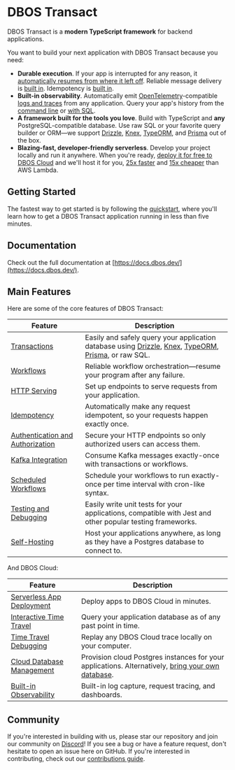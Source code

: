 # DBOS Transact

DBOS Transact is a **modern TypeScript framework** for backend applications.

You want to build your next application with DBOS Transact because you need:

- **Durable execution**.  If your app is interrupted for any reason, it [automatically resumes from where it left off](https://docs.dbos.dev/typescript/tutorials/workflow-tutorial).  Reliable message delivery is [built in](https://docs.dbos.dev/typescript/tutorials/workflow-communication-tutorial). Idempotency is [built in](https://docs.dbos.dev/typescript/tutorials/idempotency-tutorial).
- **Built-in observability**. Automatically emit [OpenTelemetry](https://opentelemetry.io/)-compatible [logs and traces](https://docs.dbos.dev/typescript/tutorials/logging) from any application. Query your app's history from the [command line](https://docs.dbos.dev/typescript/reference/cli#workflow-management-commands) or [with SQL](https://docs.dbos.dev/explanations/system-tables).
- **A framework built for the tools you love**. Build with TypeScript and **any** PostgreSQL-compatible database. Use raw SQL or your favorite query builder or ORM&mdash;we support [Drizzle](https://docs.dbos.dev/typescript/tutorials/using-drizzle), [Knex](https://docs.dbos.dev/typescript/tutorials/using-knex), [TypeORM](https://docs.dbos.dev/typescript/tutorials/using-typeorm), and [Prisma](https://docs.dbos.dev/typescript/tutorials/using-prisma) out of the box.
- **Blazing-fast, developer-friendly serverless**.  Develop your project locally and run it anywhere. When you're ready, [deploy it for free to DBOS Cloud](https://docs.dbos.dev/quickstart) and we'll host it for you, [25x faster](https://www.dbos.dev/blog/dbos-vs-aws-step-functions-benchmark) and [15x cheaper](https://www.dbos.dev/blog/dbos-vs-lambda-cost) than AWS Lambda.

## Getting Started

The fastest way to get started is by following the [quickstart](https://docs.dbos.dev/getting-started/quickstart), where you'll learn how to get a DBOS Transact application running in less than five minutes.

## Documentation

Check out the full documentation at [https://docs.dbos.dev/](https://docs.dbos.dev/).

## Main Features

Here are some of the core features of DBOS Transact:

| Feature                                                                       | Description
| ----------------------------------------------------------------------------- | ------------------------------------------------------------------------------------------------------------------------- |
| [Transactions](https://docs.dbos.dev/typescript/tutorials/transaction-tutorial)                              | Easily and safely query your application database using [Drizzle](https://docs.dbos.dev/tutorials/using-drizzle), [Knex](https://docs.dbos.dev/tutorials/using-knex), [TypeORM](https://docs.dbos.dev/tutorials/using-typeorm), [Prisma](https://docs.dbos.dev/tutorials/using-prisma), or raw SQL.
| [Workflows](https://docs.dbos.dev/typescript/tutorials/workflow-tutorial)                                    | Reliable workflow orchestration&#8212;resume your program after any failure.
| [HTTP Serving](https://docs.dbos.dev/typescript/tutorials/http-serving-tutorial)                             | Set up endpoints to serve requests from your application.
| [Idempotency](https://docs.dbos.dev/typescript/tutorials/idempotency-tutorial)                               | Automatically make any request idempotent, so your requests happen exactly once.
| [Authentication and Authorization](https://docs.dbos.dev/typescript/tutorials/authentication-authorization)  | Secure your HTTP endpoints so only authorized users can access them.
| [Kafka Integration](https://docs.dbos.dev/typescript/tutorials/kafka-integration)                            | Consume Kafka messages exactly-once with transactions or workflows.
| [Scheduled Workflows](https://docs.dbos.dev/typescript/tutorials/scheduled-workflows)                        | Schedule your workflows to run exactly-once per time interval with cron-like syntax.
| [Testing and Debugging](https://docs.dbos.dev/typescript/tutorials/testing-tutorial)                         | Easily write unit tests for your applications, compatible with Jest and other popular testing frameworks.
| [Self-Hosting](https://docs.dbos.dev/typescript/tutorials/self-hosting)                                      | Host your applications anywhere, as long as they have a Postgres database to connect to.

And DBOS Cloud:

| Feature                                                                       | Description
| ----------------------------------------------------------------------------- | ------------------------------------------------------------------------------------------------------------------------- |
| [Serverless App Deployment](https://docs.dbos.dev/cloud-tutorials/application-management)      | Deploy apps to DBOS Cloud in minutes.
| [Interactive Time Travel](https://docs.dbos.dev/cloud-tutorials/interactive-timetravel)        | Query your application database as of any past point in time.
| [Time Travel Debugging](https://docs.dbos.dev/cloud-tutorials/timetravel-debugging)            | Replay any DBOS Cloud trace locally on your computer.
| [Cloud Database Management](https://docs.dbos.dev/cloud-tutorials/database-management)         | Provision cloud Postgres instances for your applications. Alternatively, [bring your own database](https://docs.dbos.dev/cloud-tutorials/byod-management).
| [Built-in Observability](https://docs.dbos.dev/cloud-tutorials/monitoring-dashboard)           | Built-in log capture, request tracing, and dashboards.

## Community

If you're interested in building with us, please star our repository and join our community on [Discord](https://discord.gg/fMwQjeW5zg)!
If you see a bug or have a feature request, don't hesitate to open an issue here on GitHub.
If you're interested in contributing, check out our [contributions guide](./CONTRIBUTING.md).
